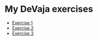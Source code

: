 # My DeVaja exercises

- [Exercise 1](https://tickBit.github.io/DeVaja/exercise1)
- [Exercise 2](https://tickBit.github.io/DeVaja/exercise2)
- [Exercise 3](https://tickBit.github.io/DeVaja/exercise3-2024)